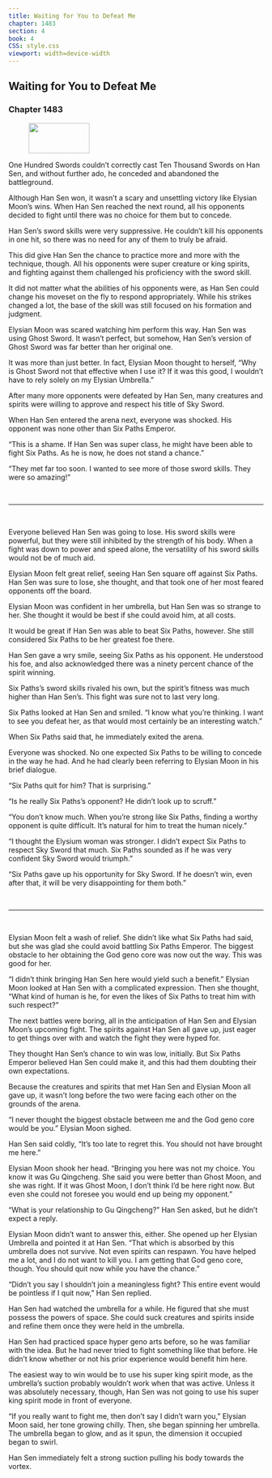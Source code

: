 ```yaml
---
title: Waiting for You to Defeat Me
chapter: 1483
section: 4
book: 4
CSS: style.css
viewport: width=device-width
---
```


## Waiting for You to Defeat Me

### Chapter 1483

<figure>
	<img src="../Images/gem.gif" alt="" id="gem" width="120" height="60" />
</figure>

One Hundred Swords couldn’t correctly cast Ten Thousand Swords on Han Sen, and without further ado, he conceded and abandoned the battleground.

Although Han Sen won, it wasn’t a scary and unsettling victory like Elysian Moon’s wins. When Han Sen reached the next round, all his opponents decided to fight until there was no choice for them but to concede.

Han Sen’s sword skills were very suppressive. He couldn’t kill his opponents in one hit, so there was no need for any of them to truly be afraid.

This did give Han Sen the chance to practice more and more with the technique, though. All his opponents were super creature or king spirits, and fighting against them challenged his proficiency with the sword skill.

It did not matter what the abilities of his opponents were, as Han Sen could change his moveset on the fly to respond appropriately. While his strikes changed a lot, the base of the skill was still focused on his formation and judgment.

Elysian Moon was scared watching him perform this way. Han Sen was using Ghost Sword. It wasn’t perfect, but somehow, Han Sen’s version of Ghost Sword was far better than her original one.

It was more than just better. In fact, Elysian Moon thought to herself, “Why is Ghost Sword not that effective when I use it? If it was this good, I wouldn’t have to rely solely on my Elysian Umbrella.”

After many more opponents were defeated by Han Sen, many creatures and spirits were willing to approve and respect his title of Sky Sword.

When Han Sen entered the arena next, everyone was shocked. His opponent was none other than Six Paths Emperor.

“This is a shame. If Han Sen was super class, he might have been able to fight Six Paths. As he is now, he does not stand a chance.”

“They met far too soon. I wanted to see more of those sword skills. They were so amazing!”

<br>

*****

<br>

Everyone believed Han Sen was going to lose. His sword skills were powerful, but they were still inhibited by the strength of his body. When a fight was down to power and speed alone, the versatility of his sword skills would not be of much aid.

Elysian Moon felt great relief, seeing Han Sen square off against Six Paths. Han Sen was sure to lose, she thought, and that took one of her most feared opponents off the board.

Elysian Moon was confident in her umbrella, but Han Sen was so strange to her. She thought it would be best if she could avoid him, at all costs.

It would be great if Han Sen was able to beat Six Paths, however. She still considered Six Paths to be her greatest foe there.

Han Sen gave a wry smile, seeing Six Paths as his opponent. He understood his foe, and also acknowledged there was a ninety percent chance of the spirit winning.

Six Paths’s sword skills rivaled his own, but the spirit’s fitness was much higher than Han Sen’s. This fight was sure not to last very long.

Six Paths looked at Han Sen and smiled. “I know what you’re thinking. I want to see you defeat her, as that would most certainly be an interesting watch.”

When Six Paths said that, he immediately exited the arena.

Everyone was shocked. No one expected Six Paths to be willing to concede in the way he had. And he had clearly been referring to Elysian Moon in his brief dialogue.

“Six Paths quit for him? That is surprising.”

“Is he really Six Paths’s opponent? He didn’t look up to scruff.”

“You don’t know much. When you’re strong like Six Paths, finding a worthy opponent is quite difficult. It’s natural for him to treat the human nicely.”

“I thought the Elysium woman was stronger. I didn’t expect Six Paths to respect Sky Sword that much. Six Paths sounded as if he was very confident Sky Sword would triumph.”

“Six Paths gave up his opportunity for Sky Sword. If he doesn’t win, even after that, it will be very disappointing for them both.”

<br>

*****

<br>

Elysian Moon felt a wash of relief. She didn’t like what Six Paths had said, but she was glad she could avoid battling Six Paths Emperor. The biggest obstacle to her obtaining the God geno core was now out the way. This was good for her.

“I didn’t think bringing Han Sen here would yield such a benefit.” Elysian Moon looked at Han Sen with a complicated expression. Then she thought, “What kind of human is he, for even the likes of Six Paths to treat him with such respect?”

The next battles were boring, all in the anticipation of Han Sen and Elysian Moon’s upcoming fight. The spirits against Han Sen all gave up, just eager to get things over with and watch the fight they were hyped for.

They thought Han Sen’s chance to win was low, initially. But Six Paths Emperor believed Han Sen could make it, and this had them doubting their own expectations.

Because the creatures and spirits that met Han Sen and Elysian Moon all gave up, it wasn’t long before the two were facing each other on the grounds of the arena.

“I never thought the biggest obstacle between me and the God geno core would be you.” Elysian Moon sighed.

Han Sen said coldly, “It’s too late to regret this. You should not have brought me here.”

Elysian Moon shook her head. “Bringing you here was not my choice. You know it was Gu Qingcheng. She said you were better than Ghost Moon, and she was right. If it was Ghost Moon, I don’t think I’d be here right now. But even she could not foresee you would end up being my opponent.”

“What is your relationship to Gu Qingcheng?” Han Sen asked, but he didn’t expect a reply.

Elysian Moon didn’t want to answer this, either. She opened up her Elysian Umbrella and pointed it at Han Sen. “That which is absorbed by this umbrella does not survive. Not even spirits can respawn. You have helped me a lot, and I do not want to kill you. I am getting that God geno core, though. You should quit now while you have the chance.”

“Didn’t you say I shouldn’t join a meaningless fight? This entire event would be pointless if I quit now,” Han Sen replied.

Han Sen had watched the umbrella for a while. He figured that she must possess the powers of space. She could suck creatures and spirits inside and refine them once they were held in the umbrella.

Han Sen had practiced space hyper geno arts before, so he was familiar with the idea. But he had never tried to fight something like that before. He didn’t know whether or not his prior experience would benefit him here.

The easiest way to win would be to use his super king spirit mode, as the umbrella’s suction probably wouldn’t work when that was active. Unless it was absolutely necessary, though, Han Sen was not going to use his super king spirit mode in front of everyone.

“If you really want to fight me, then don’t say I didn’t warn you,” Elysian Moon said, her tone growing chilly. Then, she began spinning her umbrella. The umbrella began to glow, and as it spun, the dimension it occupied began to swirl.

Han Sen immediately felt a strong suction pulling his body towards the vortex.
